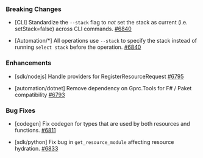 ### Breaking Changes

- [CLI] Standardize the `--stack` flag to *not* set the stack as current (i.e. setStack=false) across CLI commands.
  [#6840](https://github.com/pulumi/pulumi/pull/6840)

- [Automation/*] All operations use `--stack` to specify the stack instead of running `select stack` before the operation.
  [#6840](https://github.com/pulumi/pulumi/pull/6840)

### Enhancements

- [sdk/nodejs] Handle providers for RegisterResourceRequest
  [#6795](https://github.com/pulumi/pulumi/pull/6795)

- [automation/dotnet] Remove dependency on Gprc.Tools for F# / Paket compatibility
  [#6793](https://github.com/pulumi/pulumi/pull/6793)

### Bug Fixes


- [codegen] Fix codegen for types that are used by both resources and functions.
  [#6811](https://github.com/pulumi/pulumi/pull/6811)

- [sdk/python] Fix bug in `get_resource_module` affecting resource hydration.
  [#6833](https://github.com/pulumi/pulumi/pull/6833)
